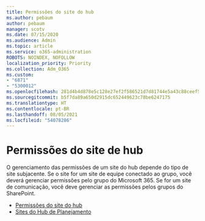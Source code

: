 ```yaml
---
title: Permissões do site do hub
ms.author: pebaum
author: pebaum
manager: scotv
ms.date: 07/15/2020
ms.audience: Admin
ms.topic: article
ms.service: o365-administration
ROBOTS: NOINDEX, NOFOLLOW
localization_priority: Priority
ms.collection: Adm_O365
ms.custom:
- "6871"
- "5300012"
ms.openlocfilehash: 281d4b4d878e5c128e27ef2f586521d7d81744e5a43c88ceef52c6aceeabf0a0
ms.sourcegitcommit: b5f7da89a650d2915dc652449623c78be6247175
ms.translationtype: HT
ms.contentlocale: pt-BR
ms.lasthandoff: 08/05/2021
ms.locfileid: "54078286"
---
```

# <a name="hub-site-permissions"></a>Permissões do site de hub

O gerenciamento das permissões de um site do hub depende do tipo de site subjacente. Se o site for um site de equipe conectado ao grupo, você deverá gerenciar permissões pelo grupo do Microsoft 365. Se for um site de comunicação, você deve gerenciar as permissões pelos grupos do SharePoint.

- [Permissões do site do hub](https://docs.microsoft.com/sharepoint/modern-experience-sharing-permissions#hub-site-permissions)  
- [Sites do Hub de Planejamento](https://docs.microsoft.com/sharepoint/planning-hub-sites)
